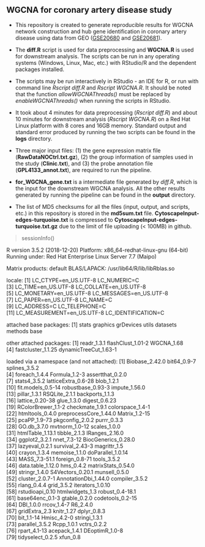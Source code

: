 ## WGCNA for coronary artery disease study

* This repository is created to generate reproducible results for WGCNA network construction and hub gene identification in coronary artery disease using data from GEO ([GSE20680](https://www.ncbi.nlm.nih.gov/geo/query/acc.cgi?acc=GSE20680) and [GSE20681](https://www.ncbi.nlm.nih.gov/geo/query/acc.cgi?acc=GSE20681)).

* The **diff.R** script is used for data preprocessing and **WGCNA.R** is used for downstream analysis. The scripts can be run in any operating systems (Windows, Linux, Mac, etc.) with RStudio/R and the dependent packages installed.

* The scripts may be run interactively in RStudio - an IDE for R, or run with command line *Rscript diff.R* and *Rscript WGCNA.R*. It should be noted that the function *allowWGCNAThreads()* must be replaced by *enableWGCNAThreads()* when running the scripts in RStudio.

* It took about 4 minutes for data preprocessing (*Rscript diff.R*) and about 10 minutes for downstream analysis (*Rscript WGCNA.R*) on a Red Hat Linux platform with 8 cores and 16GB memory. Standard output and standard error produced by running the two scripts can be found in the **logs** directory.

* Three major input files: (1) the gene expression matrix file (**RawDataNOCtrl.txt.gz**), (2) the group information of samples used in the study (**Clinic.txt**), and (3) the probe annotation file (**GPL4133_annot.txt**), are required to run the pipeline.

* **for_WGCNA_gene.txt** is a intermediate file generated by *diff.R*, which is the input for the downstream WGCNA analysis. All the other results generated by running the pipeline can be found in the **output** directory.

* The list of MD5 checksums for all the files (input, output, and scripts, etc.) in this repository is stored in the **md5sum.txt** file. **CytoscapeInput-edges-turquoise.txt** is compressed to **CytoscapeInput-edges-turquoise.txt.gz** due to the limit of file uploading (< 100MB) in github. 


> sessionInfo()  

R version 3.5.2 (2018-12-20)
Platform: x86_64-redhat-linux-gnu (64-bit)
Running under: Red Hat Enterprise Linux Server 7.7 (Maipo)

Matrix products: default
BLAS/LAPACK: /usr/lib64/R/lib/libRblas.so

locale:
 [1] LC_CTYPE=en_US.UTF-8       LC_NUMERIC=C              
 [3] LC_TIME=en_US.UTF-8        LC_COLLATE=en_US.UTF-8    
 [5] LC_MONETARY=en_US.UTF-8    LC_MESSAGES=en_US.UTF-8   
 [7] LC_PAPER=en_US.UTF-8       LC_NAME=C                 
 [9] LC_ADDRESS=C               LC_TELEPHONE=C            
[11] LC_MEASUREMENT=en_US.UTF-8 LC_IDENTIFICATION=C       

attached base packages:
[1] stats     graphics  grDevices utils     datasets  methods   base     

other attached packages:
[1] readr_1.3.1           flashClust_1.01-2     WGCNA_1.68           
[4] fastcluster_1.1.25    dynamicTreeCut_1.63-1

loaded via a namespace (and not attached):
 [1] Biobase_2.42.0        bit64_0.9-7           splines_3.5.2        
 [4] foreach_1.4.4         Formula_1.2-3         assertthat_0.2.0     
 [7] stats4_3.5.2          latticeExtra_0.6-28   blob_1.2.1           
[10] fit.models_0.5-14     robustbase_0.93-3     impute_1.56.0        
[13] pillar_1.3.1          RSQLite_2.1.1         backports_1.1.3      
[16] lattice_0.20-38       glue_1.3.0            digest_0.6.23        
[19] RColorBrewer_1.1-2    checkmate_1.9.1       colorspace_1.4-1     
[22] htmltools_0.4.0       preprocessCore_1.44.0 Matrix_1.2-15        
[25] pcaPP_1.9-73          pkgconfig_2.0.2       purrr_0.3.3          
[28] GO.db_3.7.0           mvtnorm_1.0-12        scales_1.0.0         
[31] htmlTable_1.13.1      tibble_2.1.3          IRanges_2.16.0       
[34] ggplot2_3.2.1         nnet_7.3-12           BiocGenerics_0.28.0  
[37] lazyeval_0.2.1        survival_2.43-3       magrittr_1.5         
[40] crayon_1.3.4          memoise_1.1.0         doParallel_1.0.14    
[43] MASS_7.3-51.1         foreign_0.8-71        tools_3.5.2          
[46] data.table_1.12.0     hms_0.4.2             matrixStats_0.54.0   
[49] stringr_1.4.0         S4Vectors_0.20.1      munsell_0.5.0        
[52] cluster_2.0.7-1       AnnotationDbi_1.44.0  compiler_3.5.2       
[55] rlang_0.4.4           grid_3.5.2            iterators_1.0.10     
[58] rstudioapi_0.10       htmlwidgets_1.3       robust_0.4-18.1      
[61] base64enc_0.1-3       gtable_0.2.0          codetools_0.2-15     
[64] DBI_1.0.0             rrcov_1.4-7           R6_2.4.0             
[67] gridExtra_2.3         knitr_1.27            dplyr_0.8.3          
[70] bit_1.1-14            Hmisc_4.2-0           stringi_1.3.1        
[73] parallel_3.5.2        Rcpp_1.0.1            vctrs_0.2.2          
[76] rpart_4.1-13          acepack_1.4.1         DEoptimR_1.0-8       
[79] tidyselect_0.2.5      xfun_0.8 
